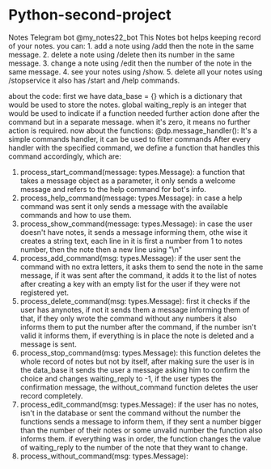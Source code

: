 # Python-second-project
Notes Telegram bot @my_notes22_bot
This Notes bot helps keeping record of your notes. you can:
    1. add a note using /add then the note in the same message.
    2. delete a note using /delete then its number in the same message.
    3. change a note using /edit then the number of the note in the same message.
    4. see your notes using /show.
    5. delete all your notes using /stopservice
  it also has /start and /help commands.

about the code:
first we have data_base = {} which is a dictionary that would be used to store the notes.
global waiting_reply is an integer that would be used to indicate if a function needed further action done after the command but in a separate message. when it's zero, it means no further action is required.
now about the functions:
@dp.message_handler(): It's a simple commands handler, it can be used to filter commands
After every handler with the specified command, we define a function that handles this command accordingly, which are:
1. process_start_command(message: types.Message): a function that takes a message object as a parameter, it only sends a welcome message and refers to the help command for bot's info.
2. process_help_command(message: types.Message): in case a help command was sent it only sends a message with the available commands and how to use them.
3. process_show_command(message: types.Message): in case the user doesn't have notes, it sends a message informing them, othe wise it creates a string text, each line in it is first a number from 1 to notes number, then the note then a new line using "\n"
4. process_add_command(msg: types.Message): if the user sent the command with no extra letters, it asks them to send the note in the same message, if it was sent after the command, it adds it to the list of notes after creating a key with an empty list for the user if they were not registered yet.
5. process_delete_command(msg: types.Message): first it checks if the user has anynotes, if not it sends them a message informing them of that, if they only wrote the command without any numbers it also informs them to put the number after the command, if the number isn't valid it informs them, if everything is in place  the note is deleted and a message is sent.
6. process_stop_command(msg: types.Message): this function deletes the whole record of notes but not by itself, after making sure the user is in the data_base it sends the user a message asking him to confirm the choice and changes waiting_reply to -1, if the user types the confirmation message, the without_command function deletes the user record completely.
7. process_edit_command(msg: types.Message): if the user has no notes, isn't in the database or sent the command without the number the functions sends a message to inform them, if they sent a number bigger than the number of their notes or some unvalid number the function also informs them. if everything was in order, the function changes the value of waiting_reply to the number of the note that they want to change.
8. process_without_command(msg: types.Message): 


